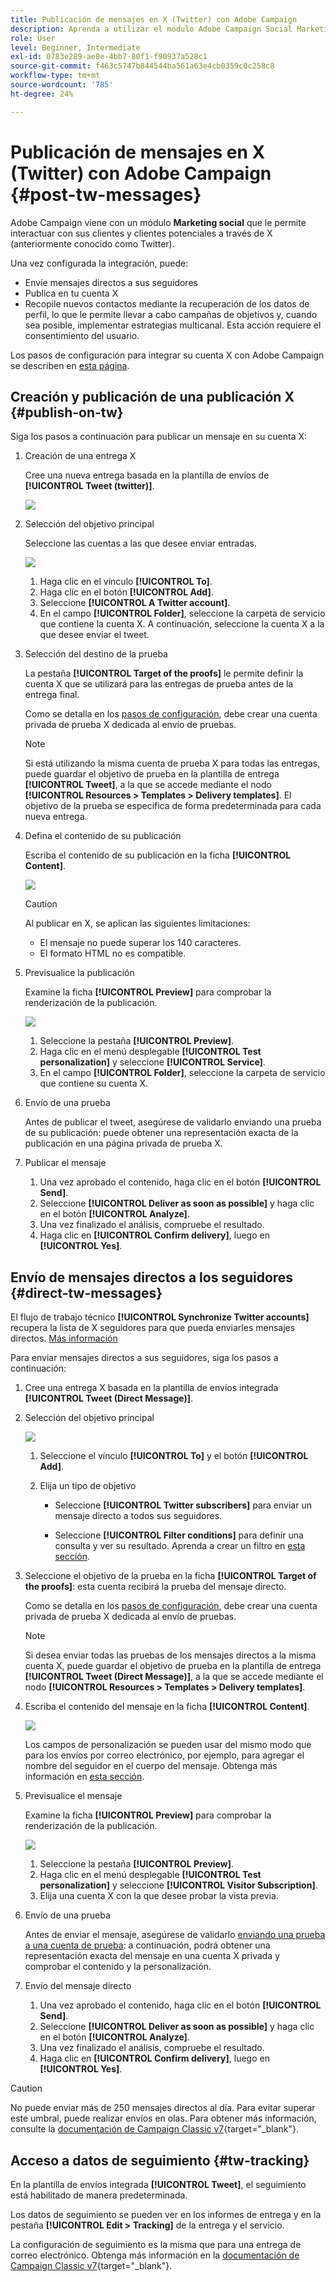 ```yaml
---
title: Publicación de mensajes en X (Twitter) con Adobe Campaign
description: Aprenda a utilizar el módulo Adobe Campaign Social Marketing para publicar mensajes en X (anteriormente conocido como Twitter) y enviar mensajes directos a sus seguidores
role: User
level: Beginner, Intermediate
exl-id: 0783e289-ae8e-4bb7-80f1-f90937a528c1
source-git-commit: f463c5747b844544ba561a63e4cb0359c0c258c8
workflow-type: tm+mt
source-wordcount: '785'
ht-degree: 24%

---
```



# Publicación de mensajes en X (Twitter) con Adobe Campaign {#post-tw-messages}

Adobe Campaign viene con un módulo **Marketing social** que le permite interactuar con sus clientes y clientes potenciales a través de X (anteriormente conocido como Twitter).

Una vez configurada la integración, puede:

* Envíe mensajes directos a sus seguidores
* Publica en tu cuenta X
* Recopile nuevos contactos mediante la recuperación de los datos de perfil, lo que le permite llevar a cabo campañas de objetivos y, cuando sea posible, implementar estrategias multicanal. Esta acción requiere el consentimiento del usuario.


Los pasos de configuración para integrar su cuenta X con Adobe Campaign se describen en [esta página](../connect/ac-tw.md).

## Creación y publicación de una publicación X {#publish-on-tw}

Siga los pasos a continuación para publicar un mensaje en su cuenta X:

1. Creación de una entrega X

   Cree una nueva entrega basada en la plantilla de envíos de **[!UICONTROL Tweet (twitter)]**.

   ![](assets/tw-new-delivery.png)

1. Selección del objetivo principal

   Seleccione las cuentas a las que desee enviar entradas.

   ![](assets/tw-define-target.png)

   1. Haga clic en el vínculo **[!UICONTROL To]**.
   1. Haga clic en el botón **[!UICONTROL Add]**.
   1. Seleccione **[!UICONTROL A Twitter account]**.
   1. En el campo **[!UICONTROL Folder]**, seleccione la carpeta de servicio que contiene la cuenta X. A continuación, seleccione la cuenta X a la que desee enviar el tweet.

1. Selección del destino de la prueba

   La pestaña **[!UICONTROL Target of the proofs]** le permite definir la cuenta X que se utilizará para las entregas de prueba antes de la entrega final.

   Como se detalla en los [pasos de configuración](../connect/ac-tw.md#tw-test-account), debe crear una cuenta privada de prueba X dedicada al envío de pruebas.

   >[!NOTE]
   >
   >Si está utilizando la misma cuenta de prueba X para todas las entregas, puede guardar el objetivo de prueba en la plantilla de entrega **[!UICONTROL Tweet]**, a la que se accede mediante el nodo **[!UICONTROL Resources > Templates > Delivery templates]**. El objetivo de la prueba se especifica de forma predeterminada para cada nueva entrega.

1. Defina el contenido de su publicación

   Escriba el contenido de su publicación en la ficha **[!UICONTROL Content]**.

   ![](assets/tw-delivery-content.png)

   >[!CAUTION]
   >
   >Al publicar en X, se aplican las siguientes limitaciones:
   >
   >* El mensaje no puede superar los 140 caracteres.
   >* El formato HTML no es compatible.
   >

1. Previsualice la publicación

   Examine la ficha **[!UICONTROL Preview]** para comprobar la renderización de la publicación.

   ![](assets/tw-delivery-preview.png)

   1. Seleccione la pestaña **[!UICONTROL Preview]**.
   1. Haga clic en el menú desplegable **[!UICONTROL Test personalization]** y seleccione **[!UICONTROL Service]**.
   1. En el campo **[!UICONTROL Folder]**, seleccione la carpeta de servicio que contiene su cuenta X.

1. Envío de una prueba

   Antes de publicar el tweet, asegúrese de validarlo enviando una prueba de su publicación: puede obtener una representación exacta de la publicación en una página privada de prueba X.

1. Publicar el mensaje

   1. Una vez aprobado el contenido, haga clic en el botón **[!UICONTROL Send]**.
   1. Seleccione **[!UICONTROL Deliver as soon as possible]** y haga clic en el botón **[!UICONTROL Analyze]**.
   1. Una vez finalizado el análisis, compruebe el resultado.
   1. Haga clic en **[!UICONTROL Confirm delivery]**, luego en **[!UICONTROL Yes]**.

## Envío de mensajes directos a los seguidores {#direct-tw-messages}

El flujo de trabajo técnico **[!UICONTROL Synchronize Twitter accounts]** recupera la lista de X seguidores para que pueda enviarles mensajes directos. [Más información](../connect/ac-tw.md#synchro-tw-accounts)

Para enviar mensajes directos a sus seguidores, siga los pasos a continuación:

1. Cree una entrega X basada en la plantilla de envíos integrada **[!UICONTROL Tweet (Direct Message)]**.

1. Selección del objetivo principal

   ![](assets/tw-dm-define-target.png)

   1. Seleccione el vínculo **[!UICONTROL To]** y el botón **[!UICONTROL Add]**.

   1. Elija un tipo de objetivo

      * Seleccione **[!UICONTROL Twitter subscribers]** para enviar un mensaje directo a todos sus seguidores.

      * Seleccione **[!UICONTROL Filter conditions]** para definir una consulta y ver su resultado. Aprenda a crear un filtro en [esta sección](../audiences/create-filters.md#advanced-filters).

1. Seleccione el objetivo de la prueba en la ficha **[!UICONTROL Target of the proofs]**: esta cuenta recibirá la prueba del mensaje directo.

   Como se detalla en los [pasos de configuración](../connect/ac-tw.md#tw-test-account), debe crear una cuenta privada de prueba X dedicada al envío de pruebas.


   >[!NOTE]
   >
   >Si desea enviar todas las pruebas de los mensajes directos a la misma cuenta X, puede guardar el objetivo de prueba en la plantilla de entrega **[!UICONTROL Tweet (Direct Message)]**, a la que se accede mediante el nodo **[!UICONTROL Resources > Templates > Delivery templates]**.

1. Escriba el contenido del mensaje en la ficha **[!UICONTROL Content]**.

   ![](assets/tw-dm-content.png)

   Los campos de personalización se pueden usar del mismo modo que para los envíos por correo electrónico, por ejemplo, para agregar el nombre del seguidor en el cuerpo del mensaje. Obtenga más información en [esta sección](../send/personalize.md).

1. Previsualice el mensaje

   Examine la ficha **[!UICONTROL Preview]** para comprobar la renderización de la publicación.

   ![](assets/tw-dm-preview.png)

   1. Seleccione la pestaña **[!UICONTROL Preview]**.
   1. Haga clic en el menú desplegable **[!UICONTROL Test personalization]** y seleccione **[!UICONTROL Visitor Subscription]**.
   1. Elija una cuenta X con la que desee probar la vista previa.

1. Envío de una prueba

   Antes de enviar el mensaje, asegúrese de validarlo [enviando una prueba a una cuenta de prueba](../send/preview-and-proof.md): a continuación, podrá obtener una representación exacta del mensaje en una cuenta X privada y comprobar el contenido y la personalización.

1. Envío del mensaje directo

   1. Una vez aprobado el contenido, haga clic en el botón **[!UICONTROL Send]**.
   1. Seleccione **[!UICONTROL Deliver as soon as possible]** y haga clic en el botón **[!UICONTROL Analyze]**.
   1. Una vez finalizado el análisis, compruebe el resultado.
   1. Haga clic en **[!UICONTROL Confirm delivery]**, luego en **[!UICONTROL Yes]**.

>[!CAUTION]
>
>No puede enviar más de 250 mensajes directos al día. Para evitar superar este umbral, puede realizar envíos en olas. Para obtener más información, consulte la [documentación de Campaign Classic v7](https://experienceleague.adobe.com/docs/campaign-classic/using/sending-messages/key-steps-when-creating-a-delivery/steps-sending-the-delivery.html#sending-using-multiple-waves){target="_blank"}.


## Acceso a datos de seguimiento {#tw-tracking}

En la plantilla de envíos integrada **[!UICONTROL Tweet]**, el seguimiento está habilitado de manera predeterminada.

Los datos de seguimiento se pueden ver en los informes de entrega y en la pestaña **[!UICONTROL Edit > Tracking]** de la entrega y el servicio.

La configuración de seguimiento es la misma que para una entrega de correo electrónico. Obtenga más información en la [documentación de Campaign Classic v7](https://experienceleague.adobe.com/docs/campaign-classic/using/sending-messages/monitoring-deliveries/about-delivery-monitoring.html?lang=es){target="_blank"}.

